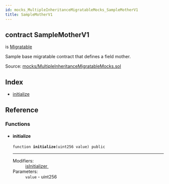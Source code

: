```yaml
---
id: mocks_MultipleInheritanceMigratableMocks_SampleMotherV1
title: SampleMotherV1
---
```


<div class="contract-doc"><div class="contract"><h2 class="contract-header"><span class="contract-kind">contract</span> SampleMotherV1</h2><p class="base-contracts"><span>is</span> <a href="migrations_Migratable.html">Migratable</a></p><p class="description">Sample base migratable contract that defines a field mother.</p><div class="source">Source: <a href="git+https://github.com/zeppelinos/zos-lib/blob/v0.1.12/contracts/mocks/MultipleInheritanceMigratableMocks.sol" target="_blank">mocks/MultipleInheritanceMigratableMocks.sol</a></div></div><div class="index"><h2>Index</h2><ul><li><a href="mocks_MultipleInheritanceMigratableMocks_SampleMotherV1.html#initialize">initialize</a></li></ul></div><div class="reference"><h2>Reference</h2><div class="functions"><h3>Functions</h3><ul><li><div class="item function"><span id="initialize" class="anchor-marker"></span><h4 class="name">initialize</h4><div class="body"><code class="signature">function <strong>initialize</strong><span>(uint256 value) </span><span>public </span></code><hr/><dl><dt><span class="label-modifiers">Modifiers:</span></dt><dd><a href="migrations_Migratable.html#isInitializer">isInitializer </a></dd><dt><span class="label-parameters">Parameters:</span></dt><dd><div><code>value</code> - uint256</div></dd></dl></div></div></li></ul></div></div></div>
